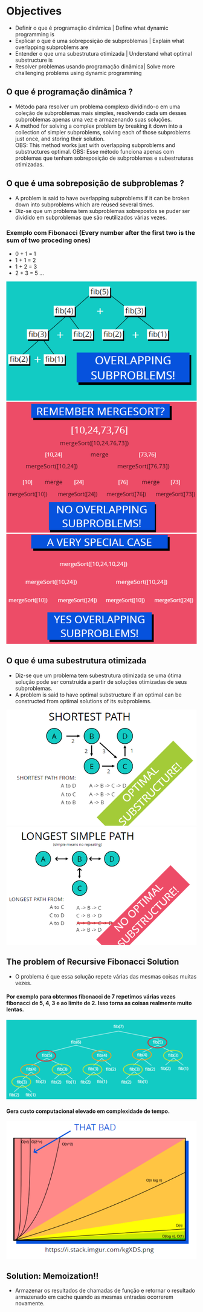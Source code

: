 # Objectives

- Definir o que é programação dinâmica | Define what dynamic programming is
- Explicar o que é uma sobreposição de subproblemas | Explain what overlapping subproblems are
- Entender o que uma subestrutura otimizada | Understand what optimal substructure is
- Resolver problemas usando programação dinâmica|  Solve more challenging problems using dynamic programming


## O que é programação dinâmica ?

- Método para resolver um problema complexo dividindo-o em uma coleção de subproblemas mais simples, resolvendo cada um desses subproblemas apenas uma vez e armazenando suas soluções.
- A method for solving a complex problem by breaking it down into a collection of simpler subproblems, solving each of those subproblems just once, and storing their solution.  
OBS: This method works just with overlapping subproblems and substructures optimal.
OBS: Esse método funciona apenas com problemas que tenham sobreposição de subproblemas e subestruturas otimizadas. 


## O que é uma sobreposição de subproblemas ? 

- A problem is said to have overlapping subproblems if it can be broken down into subproblems which are reused several times. 
- Diz-se que um problema tem subproblemas sobrepostos se puder ser dividido em subproblemas que são reutilizados várias vezes.

### Exemplo com Fibonacci (Every number after the first two is the sum of two proceding ones) 

- 0 + 1 = 1
- 1 + 1 = 2
- 1 + 2 = 3 
- 2 + 3 = 5 ...

![overlapping example](https://github.com/JeanFragaJS/algoritmos-e-estrutura-de-dados-javascript/blob/master/assets/img-1.png?raw=true)
![no everlapping example](https://github.com/JeanFragaJS/algoritmos-e-estrutura-de-dados-javascript/blob/master/assets/img-2.png?raw=true)
![special case example](https://github.com/JeanFragaJS/algoritmos-e-estrutura-de-dados-javascript/blob/master/assets/img-3.png?raw=true)

## O que é uma subestrutura otimizada

- Diz-se que um problema tem subestrutura otimizada se uma ótima solução pode ser construída a partir de soluções otimizadas de seus subproblemas.
- A problem is said to have optimal substructure if an optimal can be constructed from optimal solutions of its subproblems. 

![substructure optimal example](https://github.com/JeanFragaJS/algoritmos-e-estrutura-de-dados-javascript/blob/master/assets/img-4.png?raw=true)
![no substructure optimal example](https://github.com/JeanFragaJS/algoritmos-e-estrutura-de-dados-javascript/blob/master/assets/img-5.png?raw=true)

## The problem of Recursive Fibonacci Solution 
 -  O problema é que essa solução repete várias das mesmas coisas muitas vezes. 
 #### Por exemplo para obtermos fibonacci de 7 repetimos várias vezes fibonacci de 5, 4, 3 e ao limite de 2. Isso torna as coisas realmente muito lentas. 
 
  ![fib](https://github.com/JeanFragaJS/algoritmos-e-estrutura-de-dados-javascript/blob/master/assets/img-6.png?raw=true)
  
#### Gera custo computacional elevado em complexidade de tempo.  
  ![Big-O](https://github.com/JeanFragaJS/algoritmos-e-estrutura-de-dados-javascript/blob/master/assets/img-7.png?raw=true)



## Solution: Memoization!! 
- Armazenar os resultados de chamadas de função e retornar o resultado armazenado em cache quando as mesmas entradas ocorrerem novamente. 

